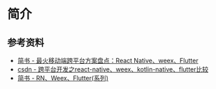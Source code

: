 # 简介

## 参考资料
- [简书 - 最火移动端跨平台方案盘点：React Native、weex、Flutter](https://www.jianshu.com/p/e747f64b8d38?from=singlemessage)
- [csdn - 跨平台开发之react-native、weex、kotlin-native、flutter比较](https://blog.csdn.net/makercloud/article/details/81560987)
- [简书 - RN、Weex、Flutter(系列)](https://www.jianshu.com/nb/32459434)